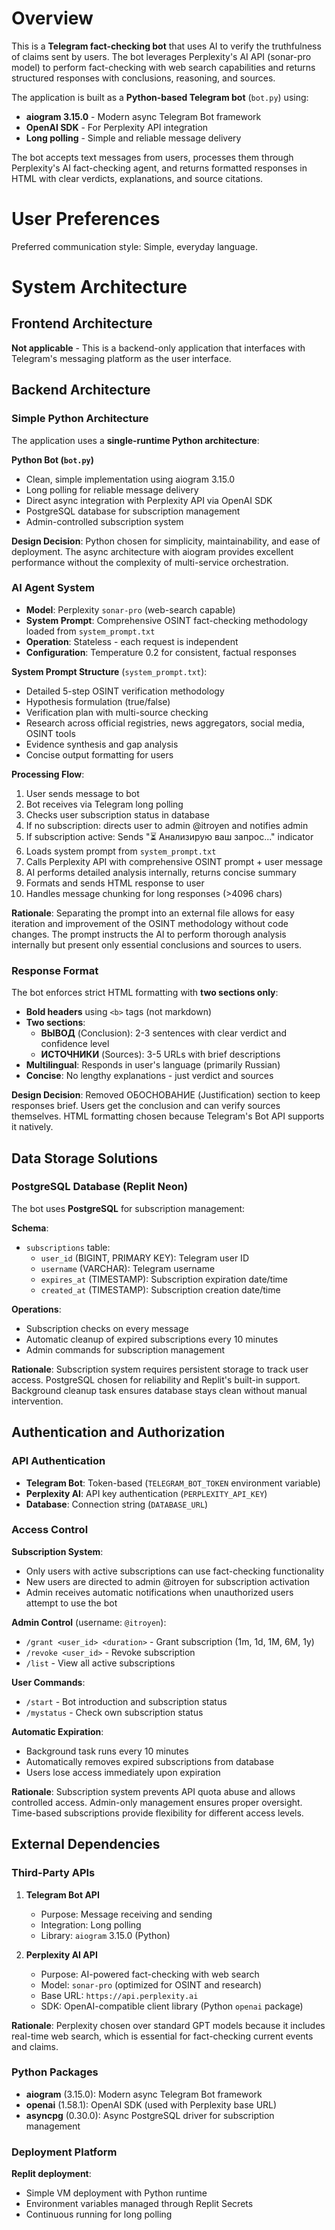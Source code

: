 # Overview

This is a **Telegram fact-checking bot** that uses AI to verify the truthfulness of claims sent by users. The bot leverages Perplexity's AI API (sonar-pro model) to perform fact-checking with web search capabilities and returns structured responses with conclusions, reasoning, and sources.

The application is built as a **Python-based Telegram bot** (`bot.py`) using:
- **aiogram 3.15.0** - Modern async Telegram Bot framework
- **OpenAI SDK** - For Perplexity API integration
- **Long polling** - Simple and reliable message delivery

The bot accepts text messages from users, processes them through Perplexity's AI fact-checking agent, and returns formatted responses in HTML with clear verdicts, explanations, and source citations.

# User Preferences

Preferred communication style: Simple, everyday language.

# System Architecture

## Frontend Architecture
**Not applicable** - This is a backend-only application that interfaces with Telegram's messaging platform as the user interface.

## Backend Architecture

### Simple Python Architecture
The application uses a **single-runtime Python architecture**:

**Python Bot (`bot.py`)**
- Clean, simple implementation using aiogram 3.15.0
- Long polling for reliable message delivery
- Direct async integration with Perplexity API via OpenAI SDK
- PostgreSQL database for subscription management
- Admin-controlled subscription system

**Design Decision**: Python chosen for simplicity, maintainability, and ease of deployment. The async architecture with aiogram provides excellent performance without the complexity of multi-service orchestration.

### AI Agent System
- **Model**: Perplexity `sonar-pro` (web-search capable)
- **System Prompt**: Comprehensive OSINT fact-checking methodology loaded from `system_prompt.txt`
- **Operation**: Stateless - each request is independent
- **Configuration**: Temperature 0.2 for consistent, factual responses

**System Prompt Structure** (`system_prompt.txt`):
- Detailed 5-step OSINT verification methodology
- Hypothesis formulation (true/false)
- Verification plan with multi-source checking
- Research across official registries, news aggregators, social media, OSINT tools
- Evidence synthesis and gap analysis
- Concise output formatting for users

**Processing Flow**:
1. User sends message to bot
2. Bot receives via Telegram long polling
3. Checks user subscription status in database
4. If no subscription: directs user to admin @itroyen and notifies admin
5. If subscription active: Sends "⏳ Анализирую ваш запрос..." indicator
6. Loads system prompt from `system_prompt.txt`
7. Calls Perplexity API with comprehensive OSINT prompt + user message
8. AI performs detailed analysis internally, returns concise summary
9. Formats and sends HTML response to user
10. Handles message chunking for long responses (>4096 chars)

**Rationale**: Separating the prompt into an external file allows for easy iteration and improvement of the OSINT methodology without code changes. The prompt instructs the AI to perform thorough analysis internally but present only essential conclusions and sources to users.

### Response Format
The bot enforces strict HTML formatting with **two sections only**:
- **Bold headers** using `<b>` tags (not markdown)
- **Two sections**: 
  - **ВЫВОД** (Conclusion): 2-3 sentences with clear verdict and confidence level
  - **ИСТОЧНИКИ** (Sources): 3-5 URLs with brief descriptions
- **Multilingual**: Responds in user's language (primarily Russian)
- **Concise**: No lengthy explanations - just verdict and sources

**Design Decision**: Removed ОБОСНОВАНИЕ (Justification) section to keep responses brief. Users get the conclusion and can verify sources themselves. HTML formatting chosen because Telegram's Bot API supports it natively.

## Data Storage Solutions

### PostgreSQL Database (Replit Neon)
The bot uses **PostgreSQL** for subscription management:

**Schema**:
- `subscriptions` table:
  - `user_id` (BIGINT, PRIMARY KEY): Telegram user ID
  - `username` (VARCHAR): Telegram username
  - `expires_at` (TIMESTAMP): Subscription expiration date/time
  - `created_at` (TIMESTAMP): Subscription creation date/time

**Operations**:
- Subscription checks on every message
- Automatic cleanup of expired subscriptions every 10 minutes
- Admin commands for subscription management

**Rationale**: Subscription system requires persistent storage to track user access. PostgreSQL chosen for reliability and Replit's built-in support. Background cleanup task ensures database stays clean without manual intervention.

## Authentication and Authorization

### API Authentication
- **Telegram Bot**: Token-based (`TELEGRAM_BOT_TOKEN` environment variable)
- **Perplexity AI**: API key authentication (`PERPLEXITY_API_KEY`)
- **Database**: Connection string (`DATABASE_URL`)

### Access Control

**Subscription System**:
- Only users with active subscriptions can use fact-checking functionality
- New users are directed to admin @itroyen for subscription activation
- Admin receives automatic notifications when unauthorized users attempt to use the bot

**Admin Control** (username: `@itroyen`):
- `/grant <user_id> <duration>` - Grant subscription (1m, 1d, 1M, 6M, 1y)
- `/revoke <user_id>` - Revoke subscription
- `/list` - View all active subscriptions

**User Commands**:
- `/start` - Bot introduction and subscription status
- `/mystatus` - Check own subscription status

**Automatic Expiration**:
- Background task runs every 10 minutes
- Automatically removes expired subscriptions from database
- Users lose access immediately upon expiration

**Rationale**: Subscription system prevents API quota abuse and allows controlled access. Admin-only management ensures proper oversight. Time-based subscriptions provide flexibility for different access levels.

## External Dependencies

### Third-Party APIs
1. **Telegram Bot API**
   - Purpose: Message receiving and sending
   - Integration: Long polling
   - Library: `aiogram` 3.15.0 (Python)

2. **Perplexity AI API**
   - Purpose: AI-powered fact-checking with web search
   - Model: `sonar-pro` (optimized for OSINT and research)
   - Base URL: `https://api.perplexity.ai`
   - SDK: OpenAI-compatible client library (Python `openai` package)

**Rationale**: Perplexity chosen over standard GPT models because it includes real-time web search, which is essential for fact-checking current events and claims.

### Python Packages
- **aiogram** (3.15.0): Modern async Telegram Bot framework
- **openai** (1.58.1): OpenAI SDK (used with Perplexity base URL)
- **asyncpg** (0.30.0): Async PostgreSQL driver for subscription management

### Deployment Platform
**Replit deployment**:
- Simple VM deployment with Python runtime
- Environment variables managed through Replit Secrets
- Continuous running for long polling